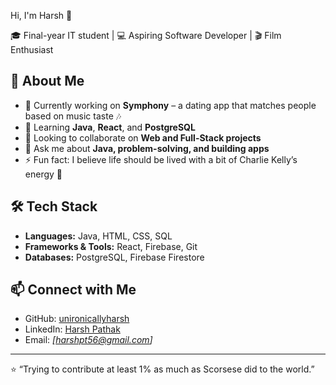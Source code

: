 Hi, I'm Harsh 👋  

🎓 Final-year IT student | 💻 Aspiring Software Developer | 🎬 Film Enthusiast  

## 🚀 About Me  
- 🔭 Currently working on **Symphony** – a dating app that matches people based on music taste 🎶  
- 🌱 Learning **Java**, **React**, and **PostgreSQL**  
- 👯 Looking to collaborate on **Web and Full-Stack projects**  
- 💬 Ask me about **Java, problem-solving, and building apps**  
- ⚡ Fun fact: I believe life should be lived with a bit of Charlie Kelly’s energy 🌟  

## 🛠️ Tech Stack  
- **Languages:** Java, HTML, CSS, SQL  
- **Frameworks & Tools:** React, Firebase, Git  
- **Databases:** PostgreSQL, Firebase Firestore  

## 📫 Connect with Me  
- GitHub: [unironicallyharsh](https://github.com/unironicallyharsh)  
- LinkedIn: [Harsh Pathak](www.linkedin.com/in/harsh-pathak-231378338)  
- Email: *[harshpt56@gmail.com]*  

---
⭐️ “Trying to contribute at least 1% as much as Scorsese did to the world.”  

